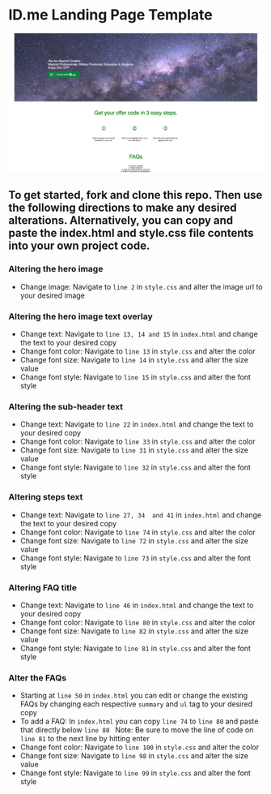 # ID.me Landing Page Template 

![template landing page](https://github.com/idme/landing-page-template/blob/master/template.png?raw=true "Template Landing Page")

## To get started, fork and clone this repo. Then use the following directions to make any desired alterations. Alternatively, you can copy and paste the index.html and style.css file contents into your own project code. 

### Altering the hero image

* Change image: Navigate to `line 2` in `style.css` and alter the image url to your desired image

### Altering the hero image text overlay 

* Change text: Navigate to `line 13, 14 and 15` in `index.html` and change the text to your desired copy 
* Change font color: Navigate to `line 13` in `style.css` and alter the color 
* Change font size: Navigate to `line 14` in `style.css` and alter the size value
* Change font style: Navigate to `line 15` in `style.css` and alter the font style

### Altering the sub-header text

* Change text: Navigate to `line 22` in `index.html` and change the text to your desired copy  
* Change font color: Navigate to `line 33` in `style.css` and alter the color 
* Change font size: Navigate to `line 31` in `style.css` and alter the size value
* Change font style: Navigate to `line 32` in `style.css` and alter the font style

### Altering steps text 

* Change text: Navigate to `line 27, 34  and 41` in `index.html` and change the text to your desired copy  
* Change font color: Navigate to `line 74` in `style.css` and alter the color 
* Change font size: Navigate to `line 72` in `style.css` and alter the size value
* Change font style: Navigate to `line 73` in `style.css` and alter the font style

### Altering FAQ title

* Change text: Navigate to `line 46` in `index.html` and change the text to your desired copy  
* Change font color: Navigate to `line 80` in `style.css` and alter the color 
* Change font size: Navigate to `line 82` in `style.css` and alter the size value
* Change font style: Navigate to `line 81` in `style.css` and alter the font style

### Alter the FAQs

* Starting at `line 50` in `index.html` you can edit or change the existing FAQs by changing each respective `summary` and `ul` tag to your desired copy
* To add a FAQ: In `index.html` you can copy `line 74` to `line 80` and paste that directly below `line 80 ` Note: Be sure to move the line of code on `line 81` to the next line by hitting enter 
* Change font color: Navigate to `line 100` in `style.css` and alter the color 
* Change font size: Navigate to `line 98` in `style.css` and alter the size value
* Change font style: Navigate to `line 99` in `style.css` and alter the font style